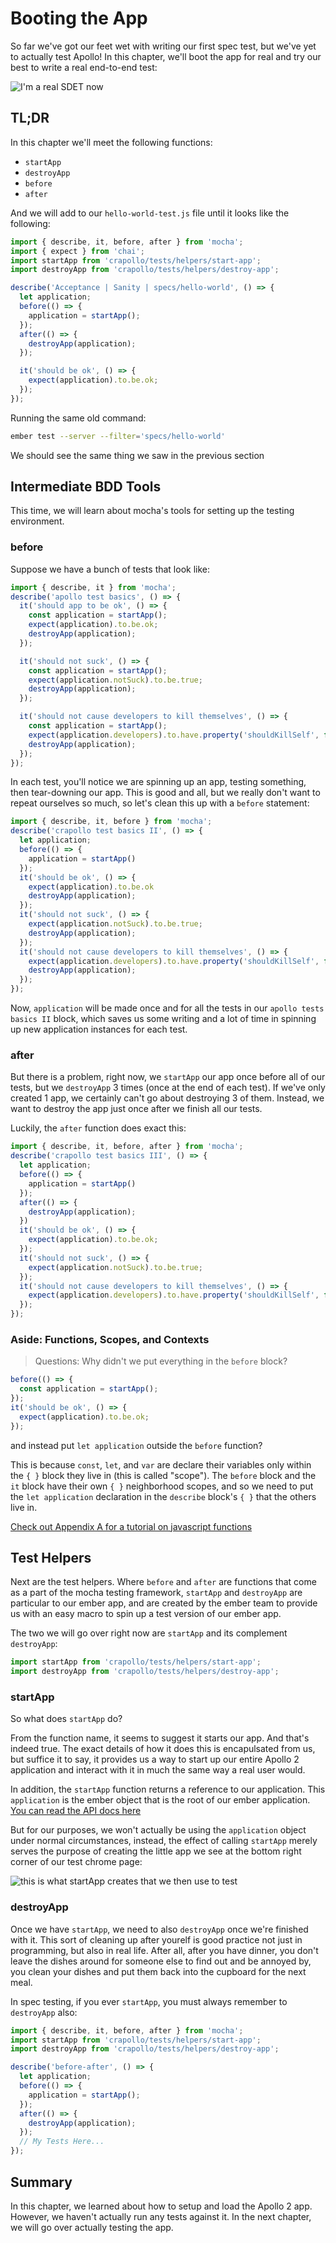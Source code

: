 # Booting the App

So far we've got our feet wet with writing our first spec test, but we've yet to actually test Apollo! In this chapter, we'll boot the app for real and try our best to write a real end-to-end test:

![I'm a real SDET now](./images/booting-the-app/real-boy-now.png)

## TL;DR

In this chapter we'll meet the following functions:

- `startApp`
- `destroyApp`
- `before`
- `after`

And we will add to our `hello-world-test.js` file until it looks like the following:

```javascript
import { describe, it, before, after } from 'mocha';
import { expect } from 'chai';
import startApp from 'crapollo/tests/helpers/start-app';
import destroyApp from 'crapollo/tests/helpers/destroy-app';

describe('Acceptance | Sanity | specs/hello-world', () => {
  let application;
  before(() => {
    application = startApp();
  });
  after(() => {
    destroyApp(application);
  });

  it('should be ok', () => {
    expect(application).to.be.ok;
  });
});
```

Running the same old command:

```zsh
ember test --server --filter='specs/hello-world'
```

We should see the same thing we saw in the previous section

## Intermediate BDD Tools

This time, we will learn about mocha's tools for setting up the testing environment.

### before

Suppose we have a bunch of tests that look like:

```javascript
import { describe, it } from 'mocha';
describe('apollo test basics', () => {
  it('should app to be ok', () => {
    const application = startApp();
    expect(application).to.be.ok;
    destroyApp(application);
  });

  it('should not suck', () => {
    const application = startApp();
    expect(application.notSuck).to.be.true;
    destroyApp(application);
  });

  it('should not cause developers to kill themselves', () => {
    const application = startApp();
    expect(application.developers).to.have.property('shouldKillSelf', false);
    destroyApp(application);
  });
});
```

In each test, you'll notice we are spinning up an app, testing something, then tear-downing our app. This is good and all, but we really don't want to repeat ourselves so much, so let's clean this up with a `before` statement:

```javascript
import { describe, it, before } from 'mocha';
describe('crapollo test basics II', () => {
  let application;
  before(() => {
    application = startApp()
  });
  it('should be ok', () => {
    expect(application).to.be.ok
    destroyApp(application);
  });
  it('should not suck', () => {
    expect(application.notSuck).to.be.true;
    destroyApp(application);
  });
  it('should not cause developers to kill themselves', () => {
    expect(application.developers).to.have.property('shouldKillSelf', false);
    destroyApp(application);
  });
});
```

Now, `application` will be made once and for all the tests in our `apollo tests basics II` block, which saves us some writing and a lot of time in spinning up new application instances for each test.

### after

But there is a problem, right now, we `startApp` our app once before all of our tests, but we `destroyApp` 3 times (once at the end of each test). If we've only created 1 app, we certainly can't go about destroying 3 of them. Instead, we want to destroy the app just once after we finish all our tests.

Luckily, the `after` function does exact this:

```javascript
import { describe, it, before, after } from 'mocha';
describe('crapollo test basics III', () => {
  let application;
  before(() => {
    application = startApp()
  });
  after(() => {
    destroyApp(application);
  })
  it('should be ok', () => {
    expect(application).to.be.ok;
  });
  it('should not suck', () => {
    expect(application.notSuck).to.be.true;
  });
  it('should not cause developers to kill themselves', () => {
    expect(application.developers).to.have.property('shouldKillSelf', false);
  });
});
```

### Aside: Functions, Scopes, and Contexts

>Questions: Why didn't we put everything in the `before` block?

```javascript
before(() => {
  const application = startApp();
});
it('should be ok', () => {
  expect(application).to.be.ok;
});
```

and instead put `let application` outside the `before` function?

This is because `const`, `let`, and `var` are declare their variables only within the `{ }` block they live in (this is called "scope"). The `before` block and the `it` block have their own `{ }` neighborhood scopes, and so we need to put the `let application` declaration in the `describe` block's `{ }` that the others live in.

[Check out Appendix A for a tutorial on javascript functions](./appendix-a)

## Test Helpers

Next are the test helpers. Where `before` and `after` are functions that come as a part of the mocha testing framework, `startApp` and `destroyApp` are particular to our ember app, and are created by the ember team to provide us with an easy macro to spin up a test version of our ember app.

The two we will go over right now are `startApp` and its complement `destroyApp`:

```javascript
import startApp from 'crapollo/tests/helpers/start-app';
import destroyApp from 'crapollo/tests/helpers/destroy-app';
```
### startApp
So what does `startApp` do? 

From the function name, it seems to suggest it starts our app. And that's indeed true. The exact details of how it does this is encapulsated from us, but suffice it to say, it provides us a way to start up our entire Apollo 2 application and interact with it in much the same way a real user would.

In addition, the `startApp` function returns a reference to our application. This `application` is the ember object that is the root of our ember application. [You can read the API docs here](https://emberjs.com/api/ember/2.15/classes/Ember.Application?show=inherited%2Cprotected%2Cprivate)

But for our purposes, we won't actually be using the `application` object under normal circumstances, instead, the effect of calling `startApp` merely serves the purpose of creating the little app we see at the bottom right corner of our test chrome page:

![this is what startApp creates that we then use to test](./images/booting-the-app/apollo-app-in-testing-2.png)

### destroyApp
Once we have `startApp`, we need to also `destroyApp` once we're finished with it. This sort of cleaning up after yourelf is good practice not just in programming, but also in real life. After all, after you have dinner, you don't leave the dishes around for someone else to find out and be annoyed by, you clean your dishes and put them back into the cupboard for the next meal.

In spec testing, if you ever `startApp`, you must always remember to `destroyApp` also:

```javascript
import { describe, it, before, after } from 'mocha';
import startApp from 'crapollo/tests/helpers/start-app';
import destroyApp from 'crapollo/tests/helpers/destroy-app';

describe('before-after', () => {
  let application;
  before(() => {
    application = startApp();
  });
  after(() => {
    destroyApp(application);
  });
  // My Tests Here...
});
```

## Summary

In this chapter, we learned about how to setup and load the Apollo 2 app. However, we haven't actually run any tests against it. In the next chapter, we will go over actually testing the app.
